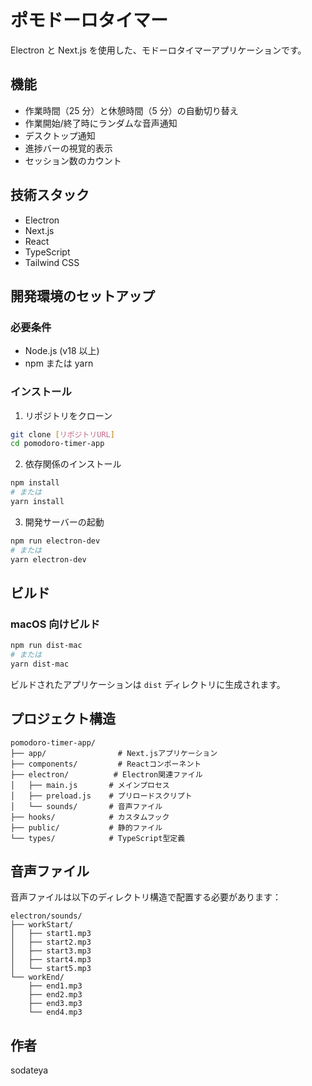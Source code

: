 # ポモドーロタイマー

Electron と Next.js を使用した、モドーロタイマーアプリケーションです。

## 機能

- 作業時間（25 分）と休憩時間（5 分）の自動切り替え
- 作業開始/終了時にランダムな音声通知
- デスクトップ通知
- 進捗バーの視覚的表示
- セッション数のカウント

## 技術スタック

- Electron
- Next.js
- React
- TypeScript
- Tailwind CSS

## 開発環境のセットアップ

### 必要条件

- Node.js (v18 以上)
- npm または yarn

### インストール

1. リポジトリをクローン

```bash
git clone [リポジトリURL]
cd pomodoro-timer-app
```

2. 依存関係のインストール

```bash
npm install
# または
yarn install
```

3. 開発サーバーの起動

```bash
npm run electron-dev
# または
yarn electron-dev
```

## ビルド

### macOS 向けビルド

```bash
npm run dist-mac
# または
yarn dist-mac
```

ビルドされたアプリケーションは `dist` ディレクトリに生成されます。

## プロジェクト構造

```
pomodoro-timer-app/
├── app/                # Next.jsアプリケーション
├── components/         # Reactコンポーネント
├── electron/          # Electron関連ファイル
│   ├── main.js       # メインプロセス
│   ├── preload.js    # プリロードスクリプト
│   └── sounds/       # 音声ファイル
├── hooks/            # カスタムフック
├── public/           # 静的ファイル
└── types/            # TypeScript型定義
```

## 音声ファイル

音声ファイルは以下のディレクトリ構造で配置する必要があります：

```
electron/sounds/
├── workStart/
│   ├── start1.mp3
│   ├── start2.mp3
│   ├── start3.mp3
│   ├── start4.mp3
│   └── start5.mp3
└── workEnd/
    ├── end1.mp3
    ├── end2.mp3
    ├── end3.mp3
    └── end4.mp3
```

## 作者

sodateya
